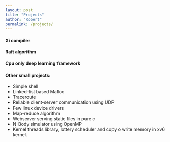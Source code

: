 ```yaml
---
layout: post
title: "Projects"
author: "Robert"
permalink: /projects/
---
```


#### Xi compiler

#### Raft algorithm

#### Cpu only deep learning framework

#### Other small projects:

* Simple shell
* Linked-list based Malloc
* Traceroute
* Reliable client-server communication using UDP 
* Few linux device drivers
* Map-reduce algorithm
* Webserver serving static files in pure c
* N-Body simulator using OpenMP
* Kernel threads library, lottery scheduler and copy o write memory in xv6 kernel.